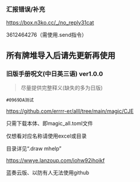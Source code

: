 ### 汇报错误/补充

https://box.n3ko.cc/_/no_reply31cat

3612464276（需使用.send指令）

## 所有牌堆导入后请先更新再使用

### 旧版手册呪文(中日英三语) ver1.0.0

> 尽量提供完整释义(缺失的多为日版)

`#0969DA测试`

https://github.com/errrr-er/alll/tree/main/magic/CJE

只需下载本体、即magic_all.toml文件

仅想看对应名称请使用excel或目录

目录详见“.draw mhelp”

https://wwye.lanzoup.com/iohw92ihoikf

蓝奏云版、以防有人无法使用github